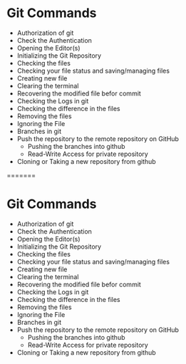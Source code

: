 <h1> Git Commands </h1>

<ul>
  <li>Authorization of git</li>
  <li>Check the Authentication</li>
  <li>Opening the Editor(s)</li>
  <li>Initializing the Git Repository</li>
  <li>Checking the files</li>
  <li>Checking your file status and saving/managing files</li>
  <li>Creating new file</li>
  <li>Clearing the terminal</li>
  <li>Recovering the modified file befor commit</li>
  <li>Checking the Logs in git</li>
  <li>Checking the difference in the files</li>
  <li>Removing the files</li>
  <li>Ignoring the File</li>
  <li>Branches in git</li>
  <li>
    Push the repository to the remote repository on GitHub
    <ul>
      <li>Pushing the branches into github</li>
      <li>Read-Write Access for private repository</li>
    </ul>
  </li>
  <li>Cloning or Taking a new repository from github</li>
</ul>
=======
<h1> Git Commands </h1>

<ul>
  <li>Authorization of git</li>
  <li>Check the Authentication</li>
  <li>Opening the Editor(s)</li>
  <li>Initializing the Git Repository</li>
  <li>Checking the files</li>
  <li>Checking your file status and saving/managing files</li>
  <li>Creating new file</li>
  <li>Clearing the terminal</li>
  <li>Recovering the modified file befor commit</li>
  <li>Checking the Logs in git</li>
  <li>Checking the difference in the files</li>
  <li>Removing the files</li>
  <li>Ignoring the File</li>
  <li>Branches in git</li>
  <li>
    Push the repository to the remote repository on GitHub
    <ul>
      <li>Pushing the branches into github</li>
      <li>Read-Write Access for private repository</li>
    </ul>
  </li>
  <li>Cloning or Taking a new repository from github</li>
</ul>
